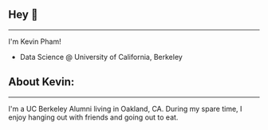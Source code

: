 ## Hey 👋
---

I'm Kevin Pham!
* Data Science @ University of California, Berkeley


## About Kevin:
---
I'm a UC Berkeley Alumni living in Oakland, CA. During my spare time, I enjoy hanging out with friends and going out to eat. 

<!--
**kevpham123/kevpham123** is a ✨ _special_ ✨ repository because its `README.md` (this file) appears on your GitHub profile.

Here are some ideas to get you started:

- 🔭 I’m currently working on ...
- 🌱 I’m currently learning ...
- 👯 I’m looking to collaborate on ...
- 🤔 I’m looking for help with ...
- 💬 Ask me about ...
- 📫 How to reach me: ...
- 😄 Pronouns: ...
- ⚡ Fun fact: ...
-->
